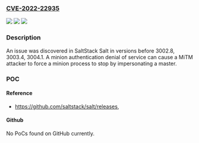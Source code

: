 ### [CVE-2022-22935](https://cve.mitre.org/cgi-bin/cvename.cgi?name=CVE-2022-22935)
![](https://img.shields.io/static/v1?label=Product&message=SaltStack%20Salt&color=blue)
![](https://img.shields.io/static/v1?label=Version&message=SaltStack%20Salt%20prior%20to%203002.8%2C%203003.4%2C%203004.1%20&color=brightgreen)
![](https://img.shields.io/static/v1?label=Vulnerability&message=Minion%20authentication%20denial%20of%20service&color=brightgreen)

### Description

An issue was discovered in SaltStack Salt in versions before 3002.8, 3003.4, 3004.1. A minion authentication denial of service can cause a MiTM attacker to force a minion process to stop by impersonating a master.

### POC

#### Reference
- https://github.com/saltstack/salt/releases,

#### Github
No PoCs found on GitHub currently.

